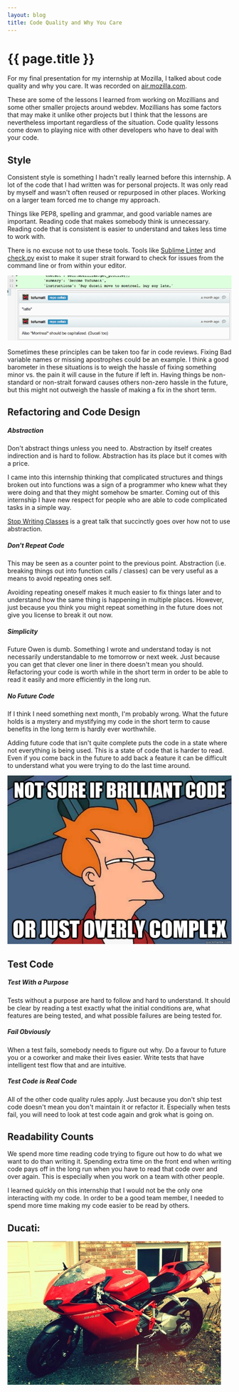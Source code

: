 ```yaml
---
layout: blog
title: Code Quality and Why You Care
---
```


{{ page.title }}
================

For my final presentation for my internship at Mozilla, I talked about code quality and why you care. It was recorded on [air.mozilla.com][0].

These are some of the lessons I learned from working on Mozillians and some other smaller projects around webdev. Mozillians has some factors that may make it unlike other projects but I think that the lessons are nevertheless important regardless of the situation. Code quality lessons come down to playing nice with other developers who have to deal with your code.

[0]: https://air.mozilla.org/
## Style ##
Consistent style is something I hadn't really learned before this internship. A lot of the code that I had written was for personal projects. It was only read by myself and wasn't often reused or repurposed in other places. Working on a larger team forced me to change my approach.

Things like PEP8, spelling and grammar, and good variable names are important. Reading code that makes somebody think is unnecessary. Reading code that is consistent is easier to understand and takes less time to work with.

There is no excuse not to use these tools. Tools like [Sublime Linter][1] and [check.py][2] exist to make it super strait forward to check for issues from the command line or from within your editor.

![latte][3]

Sometimes these principles can be taken too far in code reviews. Fixing Bad variable names or missing apostrophes could be an example. I think a good barometer in these situations is to weigh the hassle of fixing something minor vs. the pain it will cause in the future if left in. Having things be non-standard or non-strait forward causes others non-zero hassle in the future, but this might not outweigh the hassle of making a fix in the short term.


[1]: https://github.com/Kronuz/SublimeLinter
[2]: https://github.com/jbalogh/check
[3]: /blog/media/2012-04-26-code-style/late.png

## Refactoring and Code Design ##
##### Abstraction #####
Don't abstract things unless you need to. Abstraction by itself creates indirection and is hard to follow. Abstraction has its place but it comes with a price.

I came into this internship thinking that complicated structures and things broken out into functions was a sign of a programmer who knew what they were doing and that they might somehow be smarter. Coming out of this internship I have new respect for people who are able to code complicated tasks in a simple way.

[Stop Writing Classes][4] is a great talk that succinctly goes over how not to use abstraction.

[4]: http://pyvideo.org/video/880/stop-writing-classes

##### Don't Repeat Code #####
This may be seen as a counter point to the previous point. Abstraction (i.e. breaking things out into function calls / classes) can be very useful as a means to avoid repeating ones self.

Avoiding repeating oneself makes it much easier to fix things later and to understand how the same thing is happening in multiple places. However, just because you think you might repeat something in the future does not give you license to break it out now.

##### Simplicity #####
Future Owen is dumb. Something I wrote and understand today is not necessarily understandable to me tomorrow or next week. Just because you can get that clever one liner in there doesn't mean you should. Refactoring your code is worth while in the short term  in order to be able to read it easily and more efficiently in the long run.

##### No Future Code #####
If I think I need something next month, I'm probably wrong. What the future holds is a mystery and mystifying my code in the short term to cause benefits in the long term is hardly ever worthwhile.

Adding future code that isn't quite complete puts the code in a state where not everything is being used. This is a state of code that is harder to read. Even if you come back in the future to add back a feature it can be difficult to understand what you were trying to do the last time around.

![latte][5]

[5]: /blog/media/2012-04-26-code-style/brilliant.jpg

## Test Code ##
##### Test With a Purpose #####
Tests without a purpose are hard to follow and hard to understand. It should be clear by reading a test exactly what the initial conditions are, what features are being tested, and what possible failures are being tested for.

##### Fail Obviously #####
When a test fails, somebody needs to figure out why. Do a favour to future you or a coworker and make their lives easier. Write tests that have intelligent test flow that and are intuitive.

##### Test Code is Real Code #####
All of the other code quality rules apply. Just because you don't ship test code doesn't mean you don't maintain it or refactor it. Especially when tests fail, you will need to look at test code again and grok what is going on.

## Readability Counts ##
We spend more time reading code trying to figure out how to do what we want to do than writing it. Spending extra time on the front end when writing code pays off in the long run when you have to read that code over and over again. This is especially when you work on a team with other people.

I learned quickly on this internship that I would not be the only one interacting with my code. In order to be a good team member, I needed to spend more time making my code easier to be read by others.

## Ducati: ##
![latte][6]

[6]: /blog/media/2012-04-26-code-style/ducati.jpg




